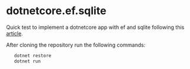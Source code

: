 # dotnetcore.ef.sqlite

Quick test to implement a dotnetcore app with ef and sqlite following this [article](https://docs.microsoft.com/en-us/ef/core/get-started/netcore/new-db-sqlite). 

After cloning the repository run the following commands: 
``` bash
   dotnet restore 
   dotnet run 
